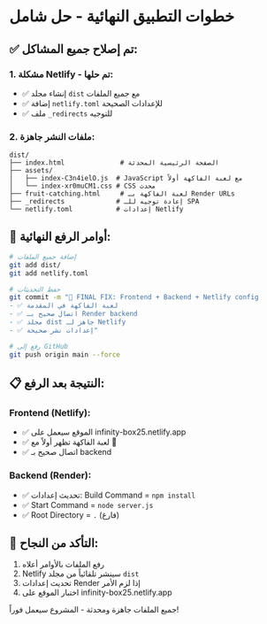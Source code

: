 # خطوات التطبيق النهائية - حل شامل

## ✅ تم إصلاح جميع المشاكل:

### 1. مشكلة Netlify - تم حلها:
- ✅ إنشاء مجلد `dist` مع جميع الملفات
- ✅ إضافة `netlify.toml` للإعدادات الصحيحة
- ✅ ملف `_redirects` للتوجيه

### 2. ملفات النشر جاهزة:
```
dist/
├── index.html              # الصفحة الرئيسية المحدثة
├── assets/
│   ├── index-C3n4ielO.js  # JavaScript مع لعبة الفاكهة أولاً
│   └── index-xr0muCM1.css # CSS محدث
├── fruit-catching.html     # لعبة الفاكهة بـ Render URLs
├── _redirects             # إعادة توجيه للـ SPA
└── netlify.toml           # إعدادات Netlify
```

## 🚀 أوامر الرفع النهائية:

```bash
# إضافة جميع الملفات
git add dist/
git add netlify.toml

# حفظ التحديثات
git commit -m "🎯 FINAL FIX: Frontend + Backend + Netlify config
- ✅ لعبة الفاكهة في المقدمة
- ✅ اتصال صحيح بـ Render backend  
- ✅ مجلد dist جاهز لـ Netlify
- ✅ إعدادات نشر صحيحة"

# رفع إلى GitHub
git push origin main --force
```

## 📋 النتيجة بعد الرفع:

### Frontend (Netlify):
- ✅ الموقع سيعمل على infinity-box25.netlify.app
- ✅ لعبة الفاكهة تظهر أولاً مع 🍎
- ✅ اتصال صحيح بـ backend

### Backend (Render):
- ✅ تحديث إعدادات: Build Command = `npm install`
- ✅ Start Command = `node server.js`
- ✅ Root Directory = `.` (فارغ)

## 🎯 التأكد من النجاح:
1. رفع الملفات بالأوامر أعلاه
2. Netlify سينشر تلقائياً من مجلد `dist`
3. تحديث إعدادات Render إذا لزم الأمر
4. اختبار الموقع على infinity-box25.netlify.app

جميع الملفات جاهزة ومحدثة - المشروع سيعمل فوراً!